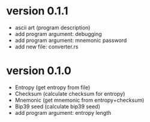 # version 0.1.1
- ascii art (program description)
- add program argument: debugging
- add program argument: mnemonic password
- add new file: converter.rs

# version 0.1.0
- Entropy (get entropy from file)
- Checksum (calculate checksum for entropy)
- Mnemonic (get mnemonic from entropy+checksum)
- Bip39 seed (calculate bip39 seed)
- add program argument: entropy length